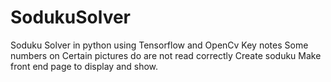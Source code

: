 # SodukuSolver

Soduku Solver in python using Tensorflow  and OpenCv
Key notes
  Some numbers on Certain pictures do are not read correctly
  Create soduku
  Make front end page to display and show.
